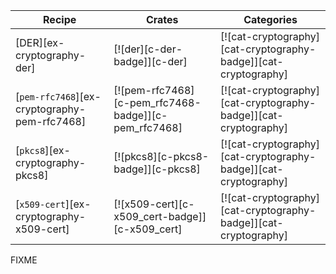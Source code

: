 | Recipe | Crates | Categories |
|--------|--------|------------|
| [DER][ex-cryptography-der] | [![der][c-der-badge]][c-der] | [![cat-cryptography][cat-cryptography-badge]][cat-cryptography] |
| [`pem-rfc7468`][ex-cryptography-pem-rfc7468] | [![pem-rfc7468][c-pem_rfc7468-badge]][c-pem_rfc7468] | [![cat-cryptography][cat-cryptography-badge]][cat-cryptography] |
| [`pkcs8`][ex-cryptography-pkcs8] | [![pkcs8][c-pkcs8-badge]][c-pkcs8] | [![cat-cryptography][cat-cryptography-badge]][cat-cryptography] |
| [`x509-cert`][ex-cryptography-x509-cert] | [![x509-cert][c-x509_cert-badge]][c-x509_cert] | [![cat-cryptography][cat-cryptography-badge]][cat-cryptography] |

<div class="hidden">
FIXME
</div>
